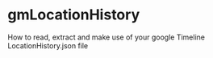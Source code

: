# gmLocationHistory
How to read, extract and make use of your google Timeline LocationHistory.json file
